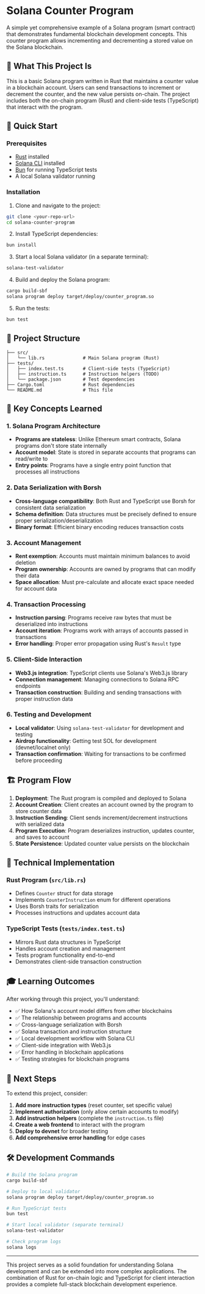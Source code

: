 # Solana Counter Program

A simple yet comprehensive example of a Solana program (smart contract) that demonstrates fundamental blockchain development concepts. This counter program allows incrementing and decrementing a stored value on the Solana blockchain.

## 🎯 What This Project Is

This is a basic Solana program written in Rust that maintains a counter value in a blockchain account. Users can send transactions to increment or decrement the counter, and the new value persists on-chain. The project includes both the on-chain program (Rust) and client-side tests (TypeScript) that interact with the program.

## 🚀 Quick Start

### Prerequisites

- [Rust](https://rustup.rs/) installed
- [Solana CLI](https://docs.solana.com/cli/install-solana-cli-tools) installed
- [Bun](https://bun.sh/) for running TypeScript tests
- A local Solana validator running

### Installation

1. Clone and navigate to the project:

```bash
git clone <your-repo-url>
cd solana-counter-program
```

2. Install TypeScript dependencies:

```bash
bun install
```

3. Start a local Solana validator (in a separate terminal):

```bash
solana-test-validator
```

4. Build and deploy the Solana program:

```bash
cargo build-sbf
solana program deploy target/deploy/counter_program.so
```

5. Run the tests:

```bash
bun test
```

## 📁 Project Structure

```
├── src/
│   └── lib.rs              # Main Solana program (Rust)
├── tests/
│   ├── index.test.ts       # Client-side tests (TypeScript)
│   ├── instruction.ts      # Instruction helpers (TODO)
│   └── package.json        # Test dependencies
├── Cargo.toml              # Rust dependencies
└── README.md               # This file
```

## 🧠 Key Concepts Learned

### 1. **Solana Program Architecture**

- **Programs are stateless**: Unlike Ethereum smart contracts, Solana programs don't store state internally
- **Account model**: State is stored in separate accounts that programs can read/write to
- **Entry points**: Programs have a single entry point function that processes all instructions

### 2. **Data Serialization with Borsh**

- **Cross-language compatibility**: Both Rust and TypeScript use Borsh for consistent data serialization
- **Schema definition**: Data structures must be precisely defined to ensure proper serialization/deserialization
- **Binary format**: Efficient binary encoding reduces transaction costs

### 3. **Account Management**

- **Rent exemption**: Accounts must maintain minimum balances to avoid deletion
- **Program ownership**: Accounts are owned by programs that can modify their data
- **Space allocation**: Must pre-calculate and allocate exact space needed for account data

### 4. **Transaction Processing**

- **Instruction parsing**: Programs receive raw bytes that must be deserialized into instructions
- **Account iteration**: Programs work with arrays of accounts passed in transactions
- **Error handling**: Proper error propagation using Rust's `Result` type

### 5. **Client-Side Interaction**

- **Web3.js integration**: TypeScript clients use Solana's Web3.js library
- **Connection management**: Managing connections to Solana RPC endpoints
- **Transaction construction**: Building and sending transactions with proper instruction data

### 6. **Testing and Development**

- **Local validator**: Using `solana-test-validator` for development and testing
- **Airdrop functionality**: Getting test SOL for development (devnet/localnet only)
- **Transaction confirmation**: Waiting for transactions to be confirmed before proceeding

## 🏗️ Program Flow

1. **Deployment**: The Rust program is compiled and deployed to Solana
2. **Account Creation**: Client creates an account owned by the program to store counter data
3. **Instruction Sending**: Client sends increment/decrement instructions with serialized data
4. **Program Execution**: Program deserializes instruction, updates counter, and saves to account
5. **State Persistence**: Updated counter value persists on the blockchain

## 🔧 Technical Implementation

### Rust Program (`src/lib.rs`)

- Defines `Counter` struct for data storage
- Implements `CounterInstruction` enum for different operations
- Uses Borsh traits for serialization
- Processes instructions and updates account data

### TypeScript Tests (`tests/index.test.ts`)

- Mirrors Rust data structures in TypeScript
- Handles account creation and management
- Tests program functionality end-to-end
- Demonstrates client-side transaction construction

## 🎓 Learning Outcomes

After working through this project, you'll understand:

- ✅ How Solana's account model differs from other blockchains
- ✅ The relationship between programs and accounts
- ✅ Cross-language serialization with Borsh
- ✅ Solana transaction and instruction structure
- ✅ Local development workflow with Solana CLI
- ✅ Client-side integration with Web3.js
- ✅ Error handling in blockchain applications
- ✅ Testing strategies for blockchain programs

## 🔄 Next Steps

To extend this project, consider:

1. **Add more instruction types** (reset counter, set specific value)
2. **Implement authorization** (only allow certain accounts to modify)
3. **Add instruction helpers** (complete the `instruction.ts` file)
4. **Create a web frontend** to interact with the program
5. **Deploy to devnet** for broader testing
6. **Add comprehensive error handling** for edge cases

## 🛠️ Development Commands

```bash
# Build the Solana program
cargo build-sbf

# Deploy to local validator
solana program deploy target/deploy/counter_program.so

# Run TypeScript tests
bun test

# Start local validator (separate terminal)
solana-test-validator

# Check program logs
solana logs
```

---

This project serves as a solid foundation for understanding Solana development and can be extended into more complex applications. The combination of Rust for on-chain logic and TypeScript for client interaction provides a complete full-stack blockchain development experience.
